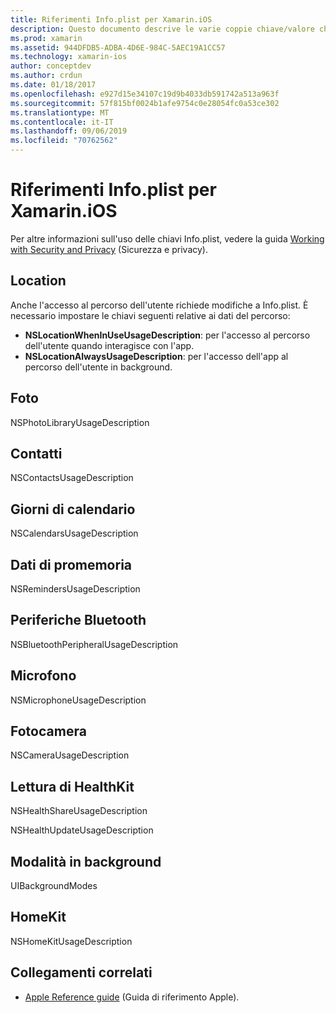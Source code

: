 ```yaml
---
title: Riferimenti Info.plist per Xamarin.iOS
description: Questo documento descrive le varie coppie chiave/valore che possono essere configurate nel file Info.plist di un'applicazione Xamarin.iOS. Queste chiavi sono necessarie se l'app esegue attività specifiche, come l'accesso a percorsi, foto, microfono o fotocamera.
ms.prod: xamarin
ms.assetid: 944DFDB5-ADBA-4D6E-984C-5AEC19A1CC57
ms.technology: xamarin-ios
author: conceptdev
ms.author: crdun
ms.date: 01/18/2017
ms.openlocfilehash: e927d15e34107c19d9b4033db591742a513a963f
ms.sourcegitcommit: 57f815bf0024b1afe9754c0e28054fc0a53ce302
ms.translationtype: MT
ms.contentlocale: it-IT
ms.lasthandoff: 09/06/2019
ms.locfileid: "70762562"
---
```

# <a name="infoplist-reference-for-xamarinios"></a>Riferimenti Info.plist per Xamarin.iOS

Per altre informazioni sull'uso delle chiavi Info.plist, vedere la guida [Working with Security and Privacy](~/ios/app-fundamentals/security-privacy.md) (Sicurezza e privacy). 

## <a name="location"></a>Location 

Anche l'accesso al percorso dell'utente richiede modifiche a Info.plist. È necessario impostare le chiavi seguenti relative ai dati del percorso: 

- **NSLocationWhenInUseUsageDescription**: per l'accesso al percorso dell'utente quando interagisce con l'app. 
- **NSLocationAlwaysUsageDescription**: per l'accesso dell'app al percorso dell'utente in background.

## <a name="photos"></a>Foto 

NSPhotoLibraryUsageDescription  

## <a name="contacts"></a>Contatti 

NSContactsUsageDescription 

## <a name="calendar-data"></a>Giorni di calendario 
    
NSCalendarsUsageDescription 

## <a name="reminder-data"></a>Dati di promemoria 
    
NSRemindersUsageDescription 

## <a name="bluetooth-peripherals"></a>Periferiche Bluetooth 
    
NSBluetoothPeripheralUsageDescription 

## <a name="microphone"></a>Microfono 

NSMicrophoneUsageDescription 

## <a name="camera"></a>Fotocamera 
    
NSCameraUsageDescription 

## <a name="reading-healthkit"></a>Lettura di HealthKit  

NSHealthShareUsageDescription 

NSHealthUpdateUsageDescription 

## <a name="background-modes"></a>Modalità in background 
    
UIBackgroundModes 

## <a name="homekit"></a>HomeKit 

NSHomeKitUsageDescription 

## <a name="related-links"></a>Collegamenti correlati

- [Apple Reference guide](https://developer.apple.com/library/content/documentation/General/Reference/InfoPlistKeyReference/Articles/iPhoneOSKeys.html#//apple_ref/doc/uid/TP40009252-SW10) (Guida di riferimento Apple).
